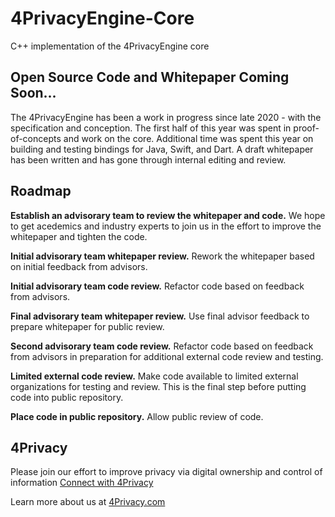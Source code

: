 # 4PrivacyEngine-Core
C++ implementation of the 4PrivacyEngine core

## Open Source Code and Whitepaper Coming Soon...
The 4PrivacyEngine has been a work in progress since late 2020 - with the specification and conception. The first half of this year was spent in proof-of-concepts and work on the core.  Additional time was spent this year on building and testing bindings for Java, Swift, and Dart.  A draft whitepaper has been written and has gone through internal editing and review.

## Roadmap
**Establish an advisorary team to review the whitepaper and code.**  We hope to get acedemics and industry experts to join us in the effort to improve the whitepaper and tighten the code.

**Initial advisorary team whitepaper review.**  Rework the whitepaper based on initial feedback from advisors.

**Initial advisorary team code review.** Refactor code based on feedback from advisors.

**Final advisorary team whitepaper review.**  Use final advisor feedback to prepare whitepaper for public review.

**Second advisorary team code review.**  Refactor code based on feedback from advisors in preparation for additional external code review and testing.

**Limited external code review.** Make code available to limited external organizations for testing and review.  This is the final step before putting code into public repository.

**Place code in public repository.**  Allow public review of code.

## 4Privacy
Please join our effort to improve privacy via digital ownership and control of information [Connect with 4Privacy](https://4privacy.com/contact-us/)  

Learn more about us at [4Privacy.com](https://4privacy.com/)
